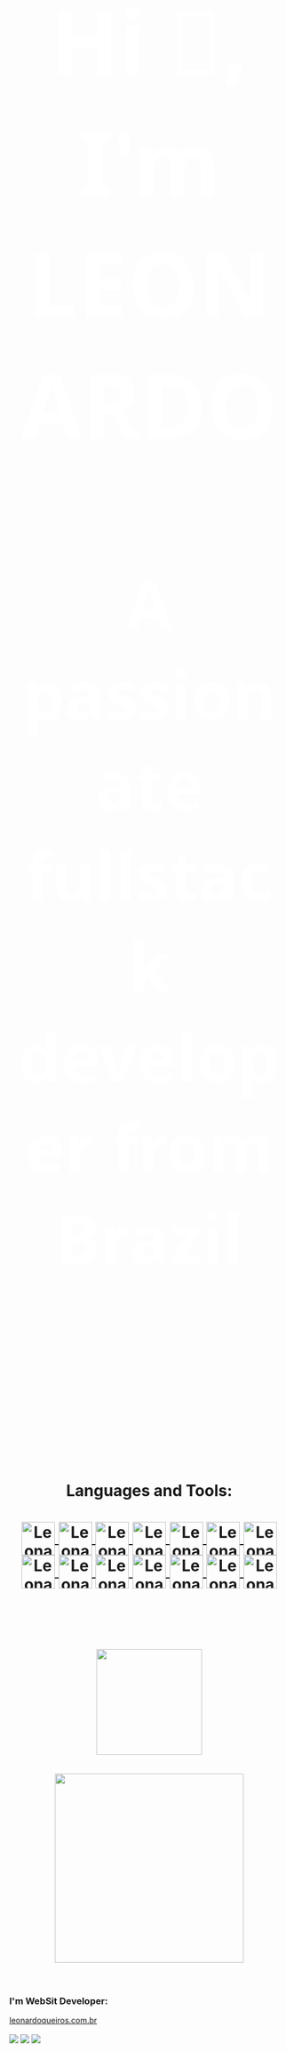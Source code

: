 <div align="left"
    style="text-decoration: none; font-size: 2vh; font-family: 'Segoe UI', Tahoma, Geneva, Verdana, sans-serif; color: #fff">
    <h1 align="center">Hi 👋, I'm LEONARDO</h1>
    <h2 align="center">A passionate fullstack developer from Brazil </h2>
<br /><br />
</div>

## <h1 align="center"> Languages and Tools: </h1>
<h1 align="center"><a style="text decoration: none" href="https://github.com/leonardoqleao"><img align="center" alt="Leonardo-React" height="60" width="60" src="https://www.vectorlogo.zone/logos/reactjs/reactjs-icon.svg" />  <img align="center" alt="Leonardo-NodeJs" height="60" width="60" src="https://cdn.worldvectorlogo.com/logos/nodejs-icon.svg" />     <img align="center" alt="Leonardo-JavaScript" height="60" width="60" src="https://seeklogo.com/images/J/javascript-js-logo-2949701702-seeklogo.com.png" />     <img align="center" alt="Leonardo-TypeScript" height="60" width="60" src="https://seeklogo.com/images/T/typescript-logo-B29A3F462D-seeklogo.com.png">    <img align="center" alt="Leonardo-c" height="60" width="60" src="https://upload.wikimedia.org/wikipedia/commons/thumb/1/18/C_Programming_Language.svg/695px-C_Programming_Language.svg.png">     <img align="center" alt="Leonardo-cpp" height="60" width="60" src="https://upload.wikimedia.org/wikipedia/commons/thumb/1/18/ISO_C%2B%2B_Logo.svg/306px-ISO_C%2B%2B_Logo.svg.png">     <img align="center" alt="Leonardo-csharp" height="60" width="60" src="https://cdn.worldvectorlogo.com/logos/c--4.svg">    <img align="center" alt="Leonardo-git" height="60" width="60" src="https://img.icons8.com/color/160/000000/git.png" />   <img align="center" alt="Leonardo-git" height="60" width="60" src="https://img.icons8.com/color/96/000000/debian.png"/> <img align="center" alt="Leonardo-git" height="60" width="60" src="https://img.icons8.com/dusk/160/000000/docker.png" />     <img align="center" alt="Leonardo-git" height="60" width="60" src="https://img.icons8.com/color/160/000000/postgreesql.png" /> <img  align="center" alt="Leonardo-w" height="60" width="60"  src="https://img.icons8.com/office/160/000000/windows-10.png"/> <img  align="center" alt="Leonardo-ps" height="60" width="60" src="https://img.icons8.com/color/150/000000/powershell.png"/> <img  align="center" alt="Leonardo-ps" height="60" width="60" src="https://img.icons8.com/color/144/000000/office-365.png"/></a> </h1> <br/><br/><br/>

<h1 align="center"> <a href="https://github.com/leonardoqleao"><img height="190em" src="https://github-readme-stats.vercel.app/api?username=leonardoqleao&show_icons=true&theme=calm&hide_border=true" />  <br />  <br /> <img height="340em" src="https://github-readme-stats.vercel.app/api/top-langs/?username=leonardoqleao&layout=demo&theme=calm&hide_border=true" /> </a> </h1>





<br />

### I'm WebSit Developer:

<a  href="https://www.leonardoqueiros.com.br">
    leonardoqueiros.com.br
    <br />
</a>

<br />

<div>
    <a href="mailto:leonardoqleao@outlook.com"><img
            src="https://img.shields.io/badge/-Gmail-%23333?style=for-the-badge&logo=gmail&logoColor=red"
            target="_blank"></a>
    <a href="https://www.linkedin.com/in/leonardo-queiros-leao-590a11204" target="_blank"><img
            src="https://img.shields.io/badge/-LinkedIn-%230077B5?style=for-the-badge&logo=linkedin&logoColor=white"
            target="_blank"></a>
    <a href="https://api.whatsapp.com/send/?phone=0556291820243&text&app_absent=0"><img
            src="https://img.shields.io/badge/WhatsApp-25D366?style=for-the-badge&logo=whatsapp&logoColor=black"
            target="_blank"></a>


</div>
